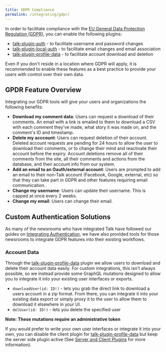 ```yaml
---
title: GDPR Compliance
permalink: /integrating/gdpr/
---
```


In order to facilitate compliance with the
[EU General Data Protection Regulation (GDPR)](https://www.eugdpr.org/), you
can enable the following plugins:

- [talk-plugin-auth](/talk/plugin/talk-plugin-auth) - to facilitate username and password changes
- [talk-plugin-local-auth](/talk/plugin/talk-plugin-local-auth) - to facilitate email changes and email association
- [talk-plugin-profile-data](/talk/plugin/talk-plugin-profile-data) - to facilitate account download and deletion

Even if you don't reside in a location where GDPR will apply, it is recommended
to enable these features as a best practice to provide your users with control over their
own data.

## GPDR Feature Overview

Integrating our GDPR tools will give your users and organizations the following benefits:

- **Download my comment data**: Users can request a download of their comments. An email with a link is emailed to them to download a CSV with each comment they've made, what story it was made on, and the comment's ID and timestamp.
- **Delete my acccount**: Users can request deletion of their account. Deleted account requests are pending for 24 hours to allow the user to download their comments, or to change their mind and reactivate their account before the expiry. Account deletions remove all of their comments from the site, all their comments and actions from the database, and their account info from our system.
- **Add an email to an Oauth/external account**: Users are prompted to add an email to their non-Talk account (Facebook, Google, external, etc) so that they can take part in GDPR and other features requiring email communication.
- **Change my username**: Users can update their username. This is capped at once every 2 weeks.
- **Change my email**: Users can change their email.

## Custom Authentication Solutions

As many of the newsrooms who have integrated Talk have followed our guides on
[Integrating Authentication](/talk/integrating/authentication/), we have also
provided tools for those newsrooms to integrate GDPR features into their
existing workflows.

### Account Data

Through the [talk-plugin-profile-data](/talk/plugin/talk-plugin-profile-data)
plugin we allow users to download and delete their account data easily. For
custom integrations, this isn't always possible, so we instead provide some
GraphQL mutations designed to allow you to integrate it into your existing user
interfaces or exports.

- `downloadUser(id: ID!)` - lets you grab the direct link to download a users
  account in a zip format. From there, you can integrate it into your existing
  data export or simply proxy it to the user to allow them to download it
  elsewhere in your UI.
- `delUser(id: ID!)` - lets you delete the specified user

**Note: These mutations require an administrative token**

If you would prefer to write your own user interfaces or integrate it into your
own, you can disable the client plugin for [talk-plugin-profile-data](/talk/plugin/talk-plugin-profile-data)
but keep the server side plugin active (See [Server and Client Plugins](/talk/plugins/#server-and-client-plugins) for more information).
